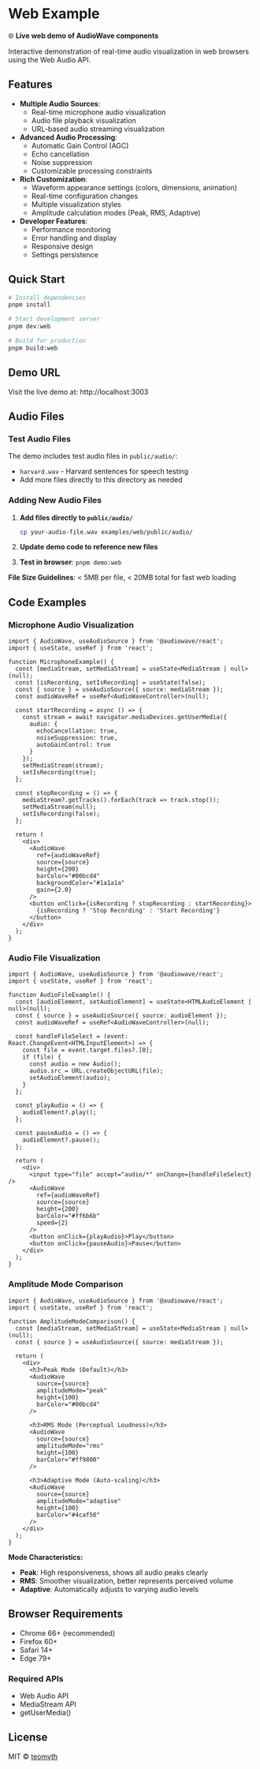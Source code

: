 # Web Example

🌐 **Live web demo of AudioWave components**

Interactive demonstration of real-time audio visualization in web browsers using the Web Audio API.

## Features

- **Multiple Audio Sources**:
  - Real-time microphone audio visualization
  - Audio file playback visualization
  - URL-based audio streaming visualization
- **Advanced Audio Processing**:
  - Automatic Gain Control (AGC)
  - Echo cancellation
  - Noise suppression
  - Customizable processing constraints
- **Rich Customization**:
  - Waveform appearance settings (colors, dimensions, animation)
  - Real-time configuration changes
  - Multiple visualization styles
  - Amplitude calculation modes (Peak, RMS, Adaptive)
- **Developer Features**:
  - Performance monitoring
  - Error handling and display
  - Responsive design
  - Settings persistence

## Quick Start

```bash
# Install dependencies
pnpm install

# Start development server
pnpm dev:web

# Build for production
pnpm build:web
```

## Demo URL

Visit the live demo at: http://localhost:3003

## Audio Files

### Test Audio Files
The demo includes test audio files in `public/audio/`:

- `harvard.wav` - Harvard sentences for speech testing
- Add more files directly to this directory as needed

### Adding New Audio Files

1. **Add files directly to `public/audio/`**
   ```bash
   cp your-audio-file.wav examples/web/public/audio/
   ```

2. **Update demo code to reference new files**
3. **Test in browser**: `pnpm demo:web`

**File Size Guidelines**: < 5MB per file, < 20MB total for fast web loading

## Code Examples

### Microphone Audio Visualization

```tsx
import { AudioWave, useAudioSource } from '@audiowave/react';
import { useState, useRef } from 'react';

function MicrophoneExample() {
  const [mediaStream, setMediaStream] = useState<MediaStream | null>(null);
  const [isRecording, setIsRecording] = useState(false);
  const { source } = useAudioSource({ source: mediaStream });
  const audioWaveRef = useRef<AudioWaveController>(null);

  const startRecording = async () => {
    const stream = await navigator.mediaDevices.getUserMedia({
      audio: {
        echoCancellation: true,
        noiseSuppression: true,
        autoGainControl: true
      }
    });
    setMediaStream(stream);
    setIsRecording(true);
  };

  const stopRecording = () => {
    mediaStream?.getTracks().forEach(track => track.stop());
    setMediaStream(null);
    setIsRecording(false);
  };

  return (
    <div>
      <AudioWave
        ref={audioWaveRef}
        source={source}
        height={200}
        barColor="#00bcd4"
        backgroundColor="#1a1a1a"
        gain={2.0}
      />
      <button onClick={isRecording ? stopRecording : startRecording}>
        {isRecording ? 'Stop Recording' : 'Start Recording'}
      </button>
    </div>
  );
}
```

### Audio File Visualization

```tsx
import { AudioWave, useAudioSource } from '@audiowave/react';
import { useState, useRef } from 'react';

function AudioFileExample() {
  const [audioElement, setAudioElement] = useState<HTMLAudioElement | null>(null);
  const { source } = useAudioSource({ source: audioElement });
  const audioWaveRef = useRef<AudioWaveController>(null);

  const handleFileSelect = (event: React.ChangeEvent<HTMLInputElement>) => {
    const file = event.target.files?.[0];
    if (file) {
      const audio = new Audio();
      audio.src = URL.createObjectURL(file);
      setAudioElement(audio);
    }
  };

  const playAudio = () => {
    audioElement?.play();
  };

  const pauseAudio = () => {
    audioElement?.pause();
  };

  return (
    <div>
      <input type="file" accept="audio/*" onChange={handleFileSelect} />
      <AudioWave
        ref={audioWaveRef}
        source={source}
        height={200}
        barColor="#ff6b6b"
        speed={2}
      />
      <button onClick={playAudio}>Play</button>
      <button onClick={pauseAudio}>Pause</button>
    </div>
  );
}
```

### Amplitude Mode Comparison

```tsx
import { AudioWave, useAudioSource } from '@audiowave/react';
import { useState, useRef } from 'react';

function AmplitudeModeComparison() {
  const [mediaStream, setMediaStream] = useState<MediaStream | null>(null);
  const { source } = useAudioSource({ source: mediaStream });

  return (
    <div>
      <h3>Peak Mode (Default)</h3>
      <AudioWave
        source={source}
        amplitudeMode="peak"
        height={100}
        barColor="#00bcd4"
      />

      <h3>RMS Mode (Perceptual Loudness)</h3>
      <AudioWave
        source={source}
        amplitudeMode="rms"
        height={100}
        barColor="#ff9800"
      />

      <h3>Adaptive Mode (Auto-scaling)</h3>
      <AudioWave
        source={source}
        amplitudeMode="adaptive"
        height={100}
        barColor="#4caf50"
      />
    </div>
  );
}
```

**Mode Characteristics:**
- **Peak**: High responsiveness, shows all audio peaks clearly
- **RMS**: Smoother visualization, better represents perceived volume
- **Adaptive**: Automatically adjusts to varying audio levels

## Browser Requirements

- Chrome 66+ (recommended)
- Firefox 60+
- Safari 14+
- Edge 79+

### Required APIs

- Web Audio API
- MediaStream API
- getUserMedia()

## License

MIT © [teomyth](https://github.com/teomyth)
